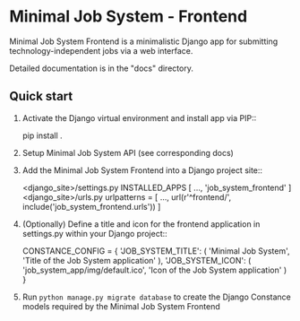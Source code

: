 # Minimal Job System - Frontend
Minimal Job System Frontend is a minimalistic Django app for submitting technology-independent jobs via a web interface.

Detailed documentation is in the "docs" directory.

## Quick start
1. Activate the Django virtual environment and install app via PIP::

    pip install .

2. Setup Minimal Job System API (see corresponding docs)

4. Add the Minimal Job System Frontend into a Django project site::

    <django_site>/settings.py
    INSTALLED_APPS [ ..., 'job_system_frontend' ]
    <django_site>/urls.py
    urlpatterns = [ ..., url(r'^frontend/', include('job_system_frontend.urls')) ]

5. (Optionally)
   Define a title and icon for the frontend application in settings.py within your Django project::

    CONSTANCE_CONFIG = {
      'JOB_SYSTEM_TITLE': (
        'Minimal Job System', 'Title of the Job System application'
      ),
      'JOB_SYSTEM_ICON': (
        'job_system_app/img/default.ico', 'Icon of the Job System application'
      )
    }

5. Run `python manage.py migrate database` to create the Django Constance models required by the Minimal Job System Frontend

